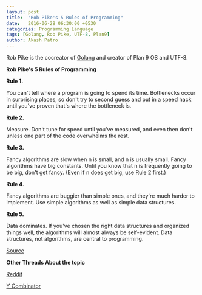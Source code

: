 ```yaml
---
layout: post
title:  "Rob Pike's 5 Rules of Programming"
date:   2016-06-28 06:30:00 +0530
categories: Programming Language
tags: [Golang, Rob Pike, UTF-8, Plan9]
author: Akash Patro
---
```


Rob Pike is the cocreator of [Golang](https://golang.org/) and creator of Plan 9 OS and UTF-8.


**Rob Pike's 5 Rules of Programming**

**Rule 1.** 

You can't tell where a program is going to spend its time. Bottlenecks occur in surprising places, so don't try to second guess and put in a speed hack until you've proven that's where the bottleneck is.

**Rule 2.** 

Measure. Don't tune for speed until you've measured, and even then don't unless one part of the code overwhelms the rest.

**Rule 3.** 

Fancy algorithms are slow when n is small, and n is usually small. Fancy algorithms have big constants. Until you know that n is frequently going to be big, don't get fancy. (Even if n does get big, use Rule 2 first.)

**Rule 4.** 

Fancy algorithms are buggier than simple ones, and they're much harder to implement. Use simple algorithms as well as simple data structures.

**Rule 5.** 

Data dominates. If you've chosen the right data structures and organized things well, the algorithms will almost always be self-evident. Data structures, not algorithms, are central to programming.



[Source](http://users.ece.utexas.edu/~adnan/pike.html)


**Other Threads About the topic**

[Reddit](https://www.reddit.com/r/programming/comments/29yj61/rob_pikes_5_rules_of_programming/)

[Y Combinator](https://news.ycombinator.com/item?id=7994102)

<script>
  (function(i,s,o,g,r,a,m){i['GoogleAnalyticsObject']=r;i[r]=i[r]||function(){
  (i[r].q=i[r].q||[]).push(arguments)},i[r].l=1*new Date();a=s.createElement(o),
  m=s.getElementsByTagName(o)[0];a.async=1;a.src=g;m.parentNode.insertBefore(a,m)
  })(window,document,'script','https://www.google-analytics.com/analytics.js','ga');

  ga('create', 'UA-42894049-2', 'auto');
  ga('send', 'pageview', location.pathname);

</script>

